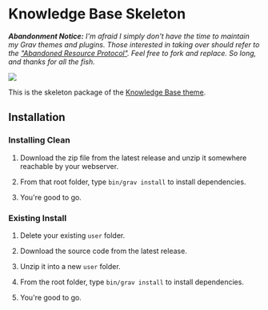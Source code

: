 # Knowledge Base Skeleton

***Abandonment Notice:** I'm afraid I simply don't have the time to maintain my Grav themes and plugins. Those interested in taking over should refer to the ["Abandoned Resource Protocol"](https://learn.getgrav.org/17/advanced/grav-development#abandoned-resource-protoc). Feel free to fork and replace. So long, and thanks for all the fish.*

![](screenshot.jpg)

This is the skeleton package of the [Knowledge Base theme](https://github.com/Perlkonig/grav-theme-knowledge-base).

## Installation

### Installing Clean

1. Download the zip file from the latest release and unzip it somewhere reachable by your webserver. 

2. From that root folder, type `bin/grav install` to install dependencies.

3. You're good to go. 

### Existing Install

1. Delete your existing `user` folder.

2. Download the source code from the latest release.

3. Unzip it into a new `user` folder.

4. From the root folder, type `bin/grav install` to install dependencies.

5. You're good to go.

